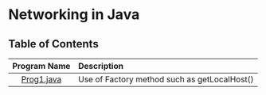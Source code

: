 # Networking in Java

## Table of Contents

| Program Name                     | Description                          |
| :-----------------------------:  | :--------------------------------    |
|[Prog1.java](Prog1.java)  |Use of Factory method such as getLocalHost()|
